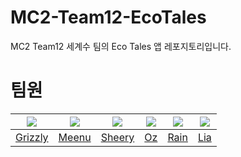 # MC2-Team12-EcoTales
MC2 Team12 세계수 팀의 Eco Tales 앱 레포지토리입니다.

# 팀원
|<img src="https://github.com/Lim-YongKwan.png">|<img src="https://github.com/taek0622.png">|<img src="https://github.com/쉐리.png">|<img src="https://github.com/glitterer.png">|<img src="https://github.com/eunbkang.png">|<img src="https://github.com/Lia316.png">|
|:-:|:-:|:-:|:-:|:-:|:-:|
|[Grizzly](https://github.com/Lim-YongKwan)|[Meenu](https://github.com/Meenu)|[Sheery](https://github.com/쉐리)|[Oz](https://github.com/glitterer)|[Rain](https://github.com/eunbkang)|[Lia](https://github.com/Lia316)|
